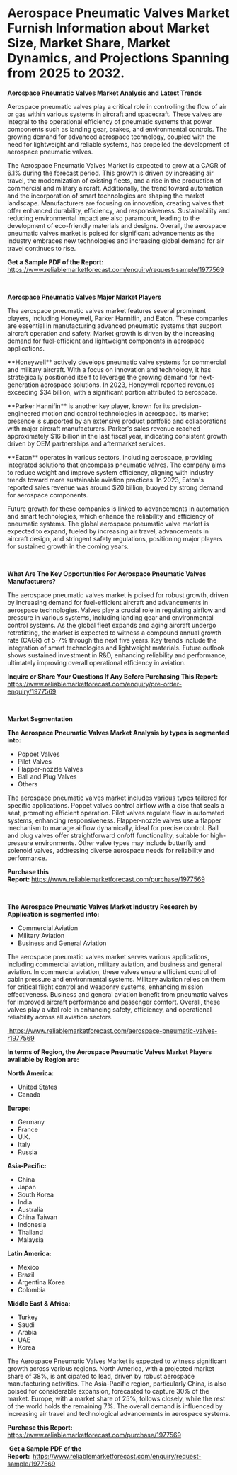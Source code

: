 <p><h1>Aerospace Pneumatic Valves Market Furnish Information about Market Size, Market Share, Market Dynamics, and Projections Spanning from 2025 to 2032.</h1></p><p><strong>Aerospace Pneumatic Valves Market Analysis and Latest Trends</strong></p>
<p><p>Aerospace pneumatic valves play a critical role in controlling the flow of air or gas within various systems in aircraft and spacecraft. These valves are integral to the operational efficiency of pneumatic systems that power components such as landing gear, brakes, and environmental controls. The growing demand for advanced aerospace technology, coupled with the need for lightweight and reliable systems, has propelled the development of aerospace pneumatic valves.</p><p>The Aerospace Pneumatic Valves Market is expected to grow at a CAGR of 6.1% during the forecast period. This growth is driven by increasing air travel, the modernization of existing fleets, and a rise in the production of commercial and military aircraft. Additionally, the trend toward automation and the incorporation of smart technologies are shaping the market landscape. Manufacturers are focusing on innovation, creating valves that offer enhanced durability, efficiency, and responsiveness. Sustainability and reducing environmental impact are also paramount, leading to the development of eco-friendly materials and designs. Overall, the aerospace pneumatic valves market is poised for significant advancements as the industry embraces new technologies and increasing global demand for air travel continues to rise.</p></p>
<p><strong>Get a Sample PDF of the Report:&nbsp;</strong> <a href="https://www.reliablemarketforecast.com/enquiry/request-sample/1977569?utm_campaign=2450&utm_medium=2&utm_source=Github&utm_content=ia&utm_term=12042025&utm_id=aerospace-pneumatic-valves">https://www.reliablemarketforecast.com/enquiry/request-sample/1977569</a></p>
<p>&nbsp;</p>
<p><strong>Aerospace Pneumatic Valves Major Market Players</strong></p>
<p><p>The aerospace pneumatic valves market features several prominent players, including Honeywell, Parker Hannifin, and Eaton. These companies are essential in manufacturing advanced pneumatic systems that support aircraft operation and safety. Market growth is driven by the increasing demand for fuel-efficient and lightweight components in aerospace applications.</p><p>**Honeywell** actively develops pneumatic valve systems for commercial and military aircraft. With a focus on innovation and technology, it has strategically positioned itself to leverage the growing demand for next-generation aerospace solutions. In 2023, Honeywell reported revenues exceeding $34 billion, with a significant portion attributed to aerospace.</p><p>**Parker Hannifin** is another key player, known for its precision-engineered motion and control technologies in aerospace. Its market presence is supported by an extensive product portfolio and collaborations with major aircraft manufacturers. Parker's sales revenue reached approximately $16 billion in the last fiscal year, indicating consistent growth driven by OEM partnerships and aftermarket services.</p><p>**Eaton** operates in various sectors, including aerospace, providing integrated solutions that encompass pneumatic valves. The company aims to reduce weight and improve system efficiency, aligning with industry trends toward more sustainable aviation practices. In 2023, Eaton's reported sales revenue was around $20 billion, buoyed by strong demand for aerospace components.</p><p>Future growth for these companies is linked to advancements in automation and smart technologies, which enhance the reliability and efficiency of pneumatic systems. The global aerospace pneumatic valve market is expected to expand, fueled by increasing air travel, advancements in aircraft design, and stringent safety regulations, positioning major players for sustained growth in the coming years.</p></p>
<p>&nbsp;</p>
<p><strong>What Are The Key Opportunities For Aerospace Pneumatic Valves Manufacturers?</strong></p>
<p><p>The aerospace pneumatic valves market is poised for robust growth, driven by increasing demand for fuel-efficient aircraft and advancements in aerospace technologies. Valves play a crucial role in regulating airflow and pressure in various systems, including landing gear and environmental control systems. As the global fleet expands and aging aircraft undergo retrofitting, the market is expected to witness a compound annual growth rate (CAGR) of 5-7% through the next five years. Key trends include the integration of smart technologies and lightweight materials. Future outlook shows sustained investment in R&D, enhancing reliability and performance, ultimately improving overall operational efficiency in aviation.</p></p>
<p><strong>Inquire or Share Your Questions If Any Before Purchasing This Report:</strong> <a href="https://www.reliablemarketforecast.com/enquiry/pre-order-enquiry/1977569?utm_campaign=2450&utm_medium=2&utm_source=Github&utm_content=ia&utm_term=12042025&utm_id=aerospace-pneumatic-valves">https://www.reliablemarketforecast.com/enquiry/pre-order-enquiry/1977569</a></p>
<p>&nbsp;</p>
<p><strong>Market Segmentation</strong></p>
<p><strong>The Aerospace Pneumatic Valves Market Analysis by types is segmented into:</strong></p>
<p><ul><li>Poppet Valves</li><li>Pilot Valves</li><li>Flapper-nozzle Valves</li><li>Ball and Plug Valves</li><li>Others</li></ul></p>
<p><p>The aerospace pneumatic valves market includes various types tailored for specific applications. Poppet valves control airflow with a disc that seals a seat, promoting efficient operation. Pilot valves regulate flow in automated systems, enhancing responsiveness. Flapper-nozzle valves use a flapper mechanism to manage airflow dynamically, ideal for precise control. Ball and plug valves offer straightforward on/off functionality, suitable for high-pressure environments. Other valve types may include butterfly and solenoid valves, addressing diverse aerospace needs for reliability and performance.</p></p>
<p><strong>Purchase this Report:&nbsp;</strong><a href="https://www.reliablemarketforecast.com/purchase/1977569?utm_campaign=2450&utm_medium=2&utm_source=Github&utm_content=ia&utm_term=12042025&utm_id=aerospace-pneumatic-valves">https://www.reliablemarketforecast.com/purchase/1977569</a></p>
<p>&nbsp;</p>
<p><strong>The Aerospace Pneumatic Valves Market Industry Research by Application is segmented into:</strong></p>
<p><ul><li>Commercial Aviation</li><li>Military Aviation</li><li>Business and General Aviation</li></ul></p>
<p><p>The aerospace pneumatic valves market serves various applications, including commercial aviation, military aviation, and business and general aviation. In commercial aviation, these valves ensure efficient control of cabin pressure and environmental systems. Military aviation relies on them for critical flight control and weaponry systems, enhancing mission effectiveness. Business and general aviation benefit from pneumatic valves for improved aircraft performance and passenger comfort. Overall, these valves play a vital role in enhancing safety, efficiency, and operational reliability across all aviation sectors.</p></p>
<p><a href="https://www.reliablemarketforecast.com/aerospace-pneumatic-valves-r1977569?utm_campaign=2450&utm_medium=2&utm_source=Github&utm_content=ia&utm_term=12042025&utm_id=aerospace-pneumatic-valves">&nbsp;https://www.reliablemarketforecast.com/aerospace-pneumatic-valves-r1977569</a></p>
<p><strong>In terms of Region, the Aerospace Pneumatic Valves Market Players available by Region are:</strong></p>
<p>
    <p> <strong> North America: </strong>
        <ul>
            <li>United States</li>
            <li>Canada</li>
        </ul>
        </p> 
    <p> <strong> Europe: </strong>
        <ul>
            <li>Germany</li>
            <li>France</li>
            <li>U.K.</li>
            <li>Italy</li>
            <li>Russia</li>
        </ul>
        </p> 
    <p> <strong> Asia-Pacific: </strong>
        <ul>
            <li>China</li>
            <li>Japan</li>
            <li>South Korea</li>
            <li>India</li>
            <li>Australia</li>
            <li>China Taiwan</li>
            <li>Indonesia</li>
            <li>Thailand</li>
            <li>Malaysia</li>
        </ul>
        </p> 
    <p> <strong> Latin America: </strong>
        <ul>
            <li>Mexico</li>
            <li>Brazil</li>
            <li>Argentina Korea</li>
            <li>Colombia</li>
        </ul>
        </p> 
    <p> <strong> Middle East & Africa: </strong>
        <ul>
            <li>Turkey</li>
            <li>Saudi</li>
            <li>Arabia</li>
            <li>UAE</li>
            <li>Korea</li>
        </ul>
    </p>
    </p>
<p><p>The Aerospace Pneumatic Valves Market is expected to witness significant growth across various regions. North America, with a projected market share of 38%, is anticipated to lead, driven by robust aerospace manufacturing activities. The Asia-Pacific region, particularly China, is also poised for considerable expansion, forecasted to capture 30% of the market. Europe, with a market share of 25%, follows closely, while the rest of the world holds the remaining 7%. The overall demand is influenced by increasing air travel and technological advancements in aerospace systems.</p></p>
<p><strong>Purchase this Report: </strong><a href="https://www.reliablemarketforecast.com/purchase/1977569?utm_campaign=2450&utm_medium=2&utm_source=Github&utm_content=ia&utm_term=12042025&utm_id=aerospace-pneumatic-valves">https://www.reliablemarketforecast.com/purchase/1977569</a></p>
<p>&nbsp;<strong>Get a Sample PDF of the Report:&nbsp;&nbsp;</strong><a href="https://www.reliablemarketforecast.com/enquiry/request-sample/1977569?utm_campaign=2450&utm_medium=2&utm_source=Github&utm_content=ia&utm_term=12042025&utm_id=aerospace-pneumatic-valves">https://www.reliablemarketforecast.com/enquiry/request-sample/1977569</a></p>
<p><strong></strong></p>
<p><p></p><p></p><p></p></p>